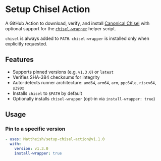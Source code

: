 # Setup Chisel Action

A GitHub Action to download, verify, and install [Canonical Chisel](https://github.com/canonical/chisel) with optional support for the [`chisel-wrapper`](https://github.com/canonical/rocks-toolbox) helper script.

`chisel` is always added to `PATH`. `chisel-wrapper` is installed only when explicitly requested.

## Features
- Supports pinned versions (e.g. `v1.3.0`) or `latest`
- Verifies SHA-384 checksums for integrity
- Auto-detects runner architecture: `amd64`, `arm64`, `arm`, `ppc64le`, `riscv64`, `s390x`
- Installs `chisel` to `$PATH` by default
- Optionally installs `chisel-wrapper` (opt-in via `install-wrapper: true`)

## Usage

### Pin to a specific version
```yaml
- uses: Mattheish/setup-chisel-action@v1.1.0
  with:
    version: v1.3.0
    install-wrapper: true
```